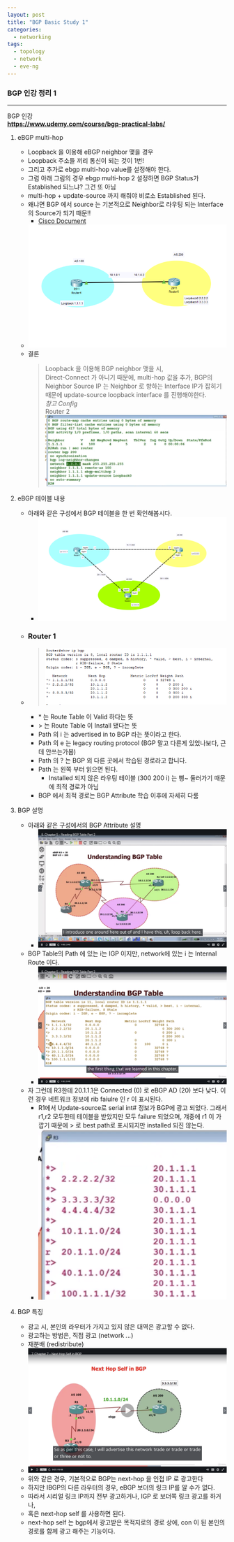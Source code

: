 ```yaml
---
layout: post
title: "BGP Basic Study 1"
categories:
  - networking
tags:
  - topology
  - network
  - eve-ng
---
```


### BGP 인강 정리 1

-----
BGP 인강  
__https://www.udemy.com/course/bgp-practical-labs/__

1. eBGP multi-hop
    - Loopback 을 이용해 eBGP neighbor 맺을 경우
    - Loopback 주소들 끼리 통신이 되는 것이 1번!
    - 그리고 추가로 ebgp multi-hop value를 설정해야 한다.
    - 그럼 아래 그림의 경우 ebgp multi-hop 2 설정하면 BGP Status가 Established 되느냐? 그건 또 아님
    - multi-hop + update-source 까지 해줘야 비로소 Established 된다.
    - 왜냐면 BGP 에서 source 는 기본적으로 Neighbor로 라우팅 되는 Interface 의 Source가 되기 때문!!
        - [Cisco Document](https://www.cisco.com/c/ko_kr/support/docs/ip/border-gateway-protocol-bgp/13751-23.html)
    - ![eve-ng-logo](/image/bgp/ebgp_multihop_1.PNG)
    - 결론
        > Loopback 을 이용해 BGP neighbor 맺을 시,  
        > Direct-Connect 가 아니기 때문에, multi-hop 값을 추가,
        > BGP의 Neighbor Source IP 는 Neighbor 로 향하는 Interface IP가 잡히기 때문에
        > update-source loopback interface 를 진행해야한다.  
        > *참고 Config*  
        > Router 2
        > ![eve-ng-logo](/image/bgp/ebgp_multihop_2.PNG) 

2. eBGP 테이블 내용
    - 아래와 같은 구성에서 BGP 테이블을 한 번 확인해봅시다.
      - ![eve-ng-logo](/image/bgp/ebgp_multi_as_01.PNG) 
    - ### Router 1
    - > ![eve-ng-logo](/image/bgp/ebgp_multi_as_02.PNG) 
      - \* 는 Route Table 이 Valid 하다는 뜻
      - \> 는 Route Table 이 Install 됐다는 뜻
      - Path 의 i 는 advertised in to BGP 라는 뜻이라고 한다.
      - Path 의 e 는 legacy routing protocol (BGP 말고 다른게 있었나보다, 근데 안쓰는가봄)
      - Path 의 ? 는 BGP 외 다른 곳에서 학습된 경로라고 합니다.
      - Path 는 왼쪽 부터 읽으면 된다.
        - Installed 되지 않은 라우팅 테이블 (300 200 i) 는 삥~ 둘러가기 때문에 최적 경로가 아님
      - BGP 에서 최적 경로는 BGP Attribute 학습 이후에 자세히 다룸
  
3. BGP 설명
    - 아래와 같은 구성에서의 BGP Attribute 설명
      - ![eve-ng-logo](/image/bgp/ebgp_attribute_01.PNG) 
    - BGP Table의 Path 에 있는 i는 IGP 이지만, network에 있는 i 는 Internal Route 이다.
      - ![eve-ng-logo](/image/bgp/ebgp_attribute_02.PNG)
    - 자 그런데 R3한테 20.1.1.1은 Connected (0) 로 eBGP AD (20) 보다 낮다. 이런 경우 네트워크 정보에 rib faiulre 인 r 이 표시된다.
      - R1에서 Update-source로 serial int# 정보가 BGP에 광고 되었다. 그래서 r1,r2 모두한테 테이블을 받았지만 모두 failure 되었으며, 걔중에 r1 이 가깝기 때문에 > 로 best path로 표시되지만 installed 되진 않는다. 
      - ![eve-ng-logo](/image/bgp/ebgp_attribute_03.PNG)

4. BGP 특징
    - 광고 시, 본인의 라우터가 가지고 있지 않은 대역은 광고할 수 없다.
    - 광고하는 방법은, 직접 광고 (network *.*.*.*) 
    - 재분배 (redistribute)
    - ![eve-ng-logo](/image/bgp/ebgp_nexthop.PNG)
    - 위와 같은 경우, 기본적으로 BGP는 next-hop 을 인접 IP 로 광고한다
    - 하지만 IBGP의 다른 라우터의 경우, eBGP 보더의 링크 IP를 알 수가 없다.
    - 따라서 시리얼 링크 IP까지 전부 광고하거나, IGP 로 보더쪽 링크 광고를 하거나,
    - 혹은 next-hop self 를 사용하면 된다. 
    - next-hop self 는 bgp에서 광고받은 목적지로의 경로 상에, con 이 된 본인의 경로를 함께 광고 해주는 기능이다.



